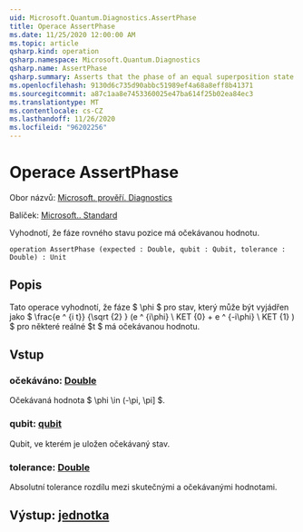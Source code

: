 ```yaml
---
uid: Microsoft.Quantum.Diagnostics.AssertPhase
title: Operace AssertPhase
ms.date: 11/25/2020 12:00:00 AM
ms.topic: article
qsharp.kind: operation
qsharp.namespace: Microsoft.Quantum.Diagnostics
qsharp.name: AssertPhase
qsharp.summary: Asserts that the phase of an equal superposition state has the expected value.
ms.openlocfilehash: 9130d6c735d90abbc51989ef4a68a8eff8b41371
ms.sourcegitcommit: a87c1aa8e7453360025e47ba614f25b02ea84ec3
ms.translationtype: MT
ms.contentlocale: cs-CZ
ms.lasthandoff: 11/26/2020
ms.locfileid: "96202256"
---
```

# <a name="assertphase-operation"></a>Operace AssertPhase

Obor názvů: [Microsoft. prověří. Diagnostics](xref:Microsoft.Quantum.Diagnostics)

Balíček: [Microsoft.. Standard](https://nuget.org/packages/Microsoft.Quantum.Standard)


Vyhodnotí, že fáze rovného stavu pozice má očekávanou hodnotu.

```qsharp
operation AssertPhase (expected : Double, qubit : Qubit, tolerance : Double) : Unit
```


## <a name="description"></a>Popis

Tato operace vyhodnotí, že fáze $ \phi $ pro stav, který může být vyjádřen jako $ \frac{e ^ {i t}} {\sqrt {2} } (e ^ {i\phi} \ KET {0} + e ^ {-i\phi} \ KET {1} ) $ pro některé reálné $t $ má očekávanou hodnotu.

## <a name="input"></a>Vstup

### <a name="expected--double"></a>očekáváno: [Double](xref:microsoft.quantum.lang-ref.double)

Očekávaná hodnota $ \phi \in (-\pi, \pi] $.


### <a name="qubit--qubit"></a>qubit: [qubit](xref:microsoft.quantum.lang-ref.qubit)

Qubit, ve kterém je uložen očekávaný stav.


### <a name="tolerance--double"></a>tolerance: [Double](xref:microsoft.quantum.lang-ref.double)

Absolutní tolerance rozdílu mezi skutečnými a očekávanými hodnotami.



## <a name="output--unit"></a>Výstup: [jednotka](xref:microsoft.quantum.lang-ref.unit)


